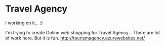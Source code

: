 #  Travel Agency 
I working on it... :)


I'm trying to create Online web shopping for  Travel Agency... There are lot of work here. But it is fun.
http://tourismagency.azurewebsites.net/
